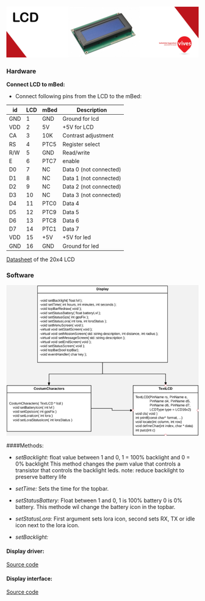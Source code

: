 ![](/assets/LCD_Title.jpg)

### Hardware

**Connect LCD to mBed:**
* Connect following pins from the LCD to the mBed:

id  | LCD | mBed | Description
----|-----|------|------------
GND | 1   | GND   | Ground for lcd
VDD | 2   | 5V    | +5V for LCD
CA  | 3   | 10K   | Contrast adjustment
RS  | 4   | PTC5  | Register select
R/W | 5   | GND   | Read/write
E   | 6   | PTC7  | enable
D0  | 7   | NC    | Data 0 (not connected)
D1  | 8   | NC    | Data 1 (not connected)
D2  | 9   | NC    | Data 2 (not connected)
D3  | 10  | NC    | Data 3 (not connected)
D4  | 11  | PTC0  | Data 4
D5  | 12  | PTC9  | Data 5
D6  | 13  | PTC8  | Data 6
D7  | 14  | PTC1  | Data 7
VDD | 15  | +5V   | +5V for led
GND | 16  | GND   | Ground for led


[Datasheet](https://www.sparkfun.com/datasheets/LCD/GDM2004D.pdf) of the 20x4 LCD

### Software

![](/assets/UML.png)

####Methods:

- *setBacklight:*
        float value between 1 and 0, 1 = 100% backlight and 0 = 0% backlight
        This method changes the pwm value that controls a transistor that controls the backlight leds.
        note: reduce backilght to preserve battery life

- *setTime:*
        Sets the time for the topbar.

- *setStatusBattery:*
        Float between 1 and 0, 1 is 100% battery 0 is 0% battery.
        This methode wil change the battery icon in the topbar.


- *setStatusLora:*
        First argument sets lora icon, second sets RX, TX or idle icon next to the lora icon.



- *setBacklight:*







#### Display driver:

[Source code](https://developer.mbed.org/users/atomicLogic/code/TextLCD/)
    


#### Display interface:

[Source code](https://developer.mbed.org/users/atomicLogic/code/DisplayDriver/)







